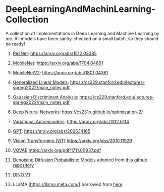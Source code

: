 # DeepLearningAndMachinLearning-Collection
A collection of implementations in Deep Learning and Machine Learning by me. All models have been sanity-checked on a small batch, so they should be ready!

1. [ResNet](https://github.com/PeymanTahghighi/DeepLearningAndMachinLearning-Collection/tree/main/ResNet): https://arxiv.org/abs/1512.03385

2. [MobileNet](https://github.com/PeymanTahghighi/DeepLearningAndMachinLearning-Collection/tree/main/MobileNet): https://arxiv.org/abs/1704.04861

3. [MobileNetV2](https://github.com/PeymanTahghighi/DeepLearningAndMachinLearning-Collection/tree/main/MobileNetV2): https://arxiv.org/abs/1801.04381

4. [Generalized Linear Models](https://cs229.stanford.edu/lectures-spring2022/main_notes.pdf): https://cs229.stanford.edu/lectures-spring2022/main_notes.pdf

5. [Gaussian Discriminant Analysis](https://cs229.stanford.edu/lectures-spring2022/main_notes.pdf): https://cs229.stanford.edu/lectures-spring2022/main_notes.pdf

6. [Deep Neural Networks](https://cs231n.github.io/optimization-2/): https://cs231n.github.io/optimization-2/

7. [Variational Autoencoders](https://arxiv.org/abs/1312.6114): https://arxiv.org/abs/1312.6114

8. [GPT](https://arxiv.org/abs/2005.14165): https://arxiv.org/abs/2005.14165

9. [Vision Transformers (ViT)](https://arxiv.org/abs/2010.11929) https://arxiv.org/abs/2010.11929

10. [VQVAE](https://arxiv.org/abs/1711.00937) https://arxiv.org/pdf/1711.00937.pdf

11. [Denoising Diffusion Probabilistic Models](https://arxiv.org/abs/2006.11239) adopted from [this github repository](https://github.com/hkproj/pytorch-stable-diffusion/blob/main/sd/ddpm.py)

12. [DINO V1](https://github.com/facebookresearch/dino)

13. LLaMA [https://llama.meta.com/] borrowed from [here](https://github.com/hkproj/pytorch-llama/blob/main/download.sh)

  
